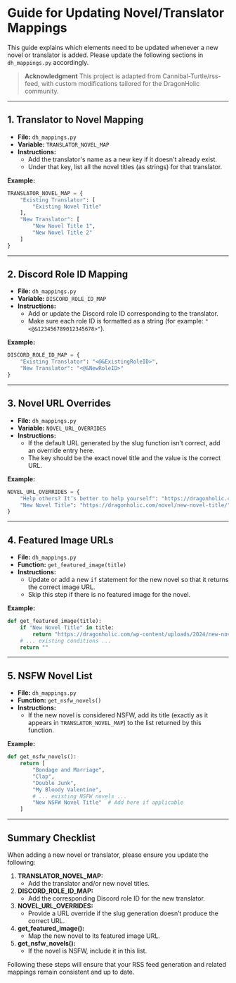 # Guide for Updating Novel/Translator Mappings

This guide explains which elements need to be updated whenever a new novel or translator is added. Please update the following sections in `dh_mappings.py` accordingly.

> **Acknowledgment**
This project is adapted from Cannibal-Turtle/rss-feed, with custom modifications tailored for the DragonHolic community.

---

## 1. Translator to Novel Mapping

- **File:** `dh_mappings.py`
- **Variable:** `TRANSLATOR_NOVEL_MAP`
- **Instructions:**  
  - Add the translator's name as a new key if it doesn't already exist.
  - Under that key, list all the novel titles (as strings) for that translator.

**Example:**

```python
TRANSLATOR_NOVEL_MAP = {
    "Existing Translator": [
        "Existing Novel Title"
    ],
    "New Translator": [
        "New Novel Title 1",
        "New Novel Title 2"
    ]
}
```

---

## 2. Discord Role ID Mapping

- **File:** `dh_mappings.py`
- **Variable:** `DISCORD_ROLE_ID_MAP`
- **Instructions:**  
  - Add or update the Discord role ID corresponding to the translator.
  - Make sure each role ID is formatted as a string (for example: `"<@&123456789012345678>"`).

**Example:**

```python
DISCORD_ROLE_ID_MAP = {
    "Existing Translator": "<@&ExistingRoleID>",
    "New Translator": "<@&NewRoleID>"
}
```

---

## 3. Novel URL Overrides

- **File:** `dh_mappings.py`
- **Variable:** `NOVEL_URL_OVERRIDES`
- **Instructions:**  
  - If the default URL generated by the slug function isn’t correct, add an override entry here.
  - The key should be the exact novel title and the value is the correct URL.

**Example:**

```python
NOVEL_URL_OVERRIDES = {
    "Help others? It’s better to help yourself": "https://dragonholic.com/novel/helping-others-its-better-to-help-yourself/",
    "New Novel Title": "https://dragonholic.com/novel/new-novel-title/"
}
```

---

## 4. Featured Image URLs

- **File:** `dh_mappings.py`
- **Function:** `get_featured_image(title)`
- **Instructions:**  
  - Update or add a new `if` statement for the new novel so that it returns the correct image URL.
  - Skip this step if there is no featured image for the novel.

**Example:**

```python
def get_featured_image(title):
    if "New Novel Title" in title:
        return "https://dragonholic.com/wp-content/uploads/2024/new-novel-cover.jpg"
    # ... existing conditions ...
    return ""
```

---

## 5. NSFW Novel List

- **File:** `dh_mappings.py`
- **Function:** `get_nsfw_novels()`
- **Instructions:**  
  - If the new novel is considered NSFW, add its title (exactly as it appears in `TRANSLATOR_NOVEL_MAP`) to the list returned by this function.

**Example:**

```python
def get_nsfw_novels():
    return [
        "Bondage and Marriage",
        "Clap",
        "Double Junk",
        "My Bloody Valentine",
        # ... existing NSFW novels ...
        "New NSFW Novel Title"  # Add here if applicable
    ]
```

---

## Summary Checklist

When adding a new novel or translator, please ensure you update the following:

1. **TRANSLATOR_NOVEL_MAP:**  
   - Add the translator and/or new novel titles.
2. **DISCORD_ROLE_ID_MAP:**  
   - Add the corresponding Discord role ID for the new translator.
3. **NOVEL_URL_OVERRIDES:**  
   - Provide a URL override if the slug generation doesn’t produce the correct URL.
4. **get_featured_image():**  
   - Map the new novel to its featured image URL.
5. **get_nsfw_novels():**  
   - If the novel is NSFW, include it in this list.

Following these steps will ensure that your RSS feed generation and related mappings remain consistent and up to date.
